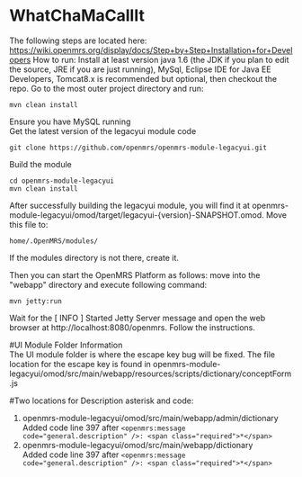 # WhatChaMaCallIt

The following steps are located here: https://wiki.openmrs.org/display/docs/Step+by+Step+Installation+for+Developers
How to run:
Install at least version java 1.6 (the JDK if you plan to edit the source, JRE if you are just running), MySql, Eclipse IDE for Java EE Developers, Tomcat8.x is recommended but optional, then checkout the repo. 
Go to the most outer project directory and run:
```
mvn clean install
```
Ensure you have MySQL running  
Get the latest version of the legacyui module code
```
git clone https://github.com/openmrs/openmrs-module-legacyui.git
```
Build the module
``` 
cd openmrs-module-legacyui
mvn clean install
```
After successfully building the legacyui module, you will find it at openmrs-module-legacyui/omod/target/legacyui-{version}-SNAPSHOT.omod. Move this file to:
```
home/.OpenMRS/modules/
```
If the modules directory is not there, create it. 

Then you can start the OpenMRS Platform as follows: move into the "webapp" directory and execute following command:
```
mvn jetty:run
```
Wait for the [ INFO ] Started Jetty Server message and open the web browser at http://localhost:8080/openmrs. Follow the instructions.

#UI Module Folder Information  
The UI module folder is where the escape key bug will be fixed. The file location for the escape key is found in openmrs-module-legacyui/omod/src/main/webapp/resources/scripts/dictionary/conceptForm.js

#Two locations for Description asterisk and code:  
1) openmrs-module-legacyui/omod/src/main/webapp/admin/dictionary  
Added code line 397 after `<openmrs:message code="general.description" />: <span class="required">*</span>`  
2) openmrs-module-legacyui/omod/src/main/webapp/dictionary  
Added code line 397 after `<openmrs:message code="general.description" />: <span class="required">*</span>`  

